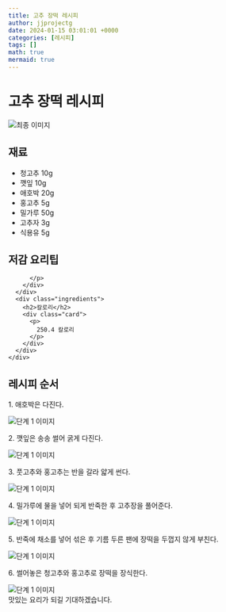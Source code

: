 ```yaml
---
title: 고추 장떡 레시피
author: jjprojectg
date: 2024-01-15 03:01:01 +0000
categories: [레시피]
tags: []
math: true
mermaid: true
---
```

<meta name="og:type" content="website"/>
<meta charset="UTF-8"/>
<div class="header">
  <h1>고추 장떡 레시피</h1>
</div>

<div class="container my-4">
  <div class="row">
    <div class="col-12 col-md-6">
      <div class="recipe-image">
        <img src="http://www.foodsafetykorea.go.kr/uploadimg/20141117/20141117053428_1416213268811.jpg" class="step-image" alt="최종 이미지"/>
      </div>
    </div>
    <div class="col-12 col-md-6">
      <div class="ingredients">
        <h2>재료</h2>
        <ul class="card">
          <li> 청고추 10g </li>
          <li>  깻잎 10g </li>
          <li>  애호박 20g </li>
          <li>  홍고추 5g </li>
          <li>  밀가루 50g </li>
          <li>  고추자 3g </li>
          <li>  식용유 5g </li>
</ul>
      </div>
    </div>
    <div class="col-12 col-md-6">
      <div class="ingredients">
        <h2>저감 요리팁</h2>
        <div class="card"> 
          <p>
            
          </p>
        </div>
      </div>
      <div class="ingredients">
        <h2>칼로리</h2>
        <div class="card"> 
          <p>
            250.4 칼로리
          </p>
        </div>
      </div>
    </div>
  </div>

  <h2 class="my-4">레시피 순서</h2>
  <div class="card recipe-card">
    <div class="card-body recipe-step">
      <p class="card-text step-description">1. 애호박은 다진다.</p>
      <img src="http://www.foodsafetykorea.go.kr/uploadimg/cook/827-1.jpg" alt="단계 1 이미지" class="step-image"/>
    </div>
  </div>
  <div class="card recipe-card">
    <div class="card-body recipe-step">
      <p class="card-text step-description">2. 깻잎은 송송 썰어 굵게 다진다.</p>
      <img src="http://www.foodsafetykorea.go.kr/uploadimg/cook/827-2.jpg" alt="단계 1 이미지" class="step-image"/>
    </div>
  </div>
  <div class="card recipe-card">
    <div class="card-body recipe-step">
      <p class="card-text step-description">3. 풋고추와 홍고추는 반을 갈라 얇게 썬다.</p>
      <img src="http://www.foodsafetykorea.go.kr/uploadimg/cook/827-3.jpg" alt="단계 1 이미지" class="step-image"/>
    </div>
  </div>
  <div class="card recipe-card">
    <div class="card-body recipe-step">
      <p class="card-text step-description">4. 밀가루에 물을 넣어 되게 반죽한 후 고추장을 풀어준다.</p>
      <img src="http://www.foodsafetykorea.go.kr/uploadimg/cook/827-4.jpg" alt="단계 1 이미지" class="step-image"/>
    </div>
  </div>
  <div class="card recipe-card">
    <div class="card-body recipe-step">
      <p class="card-text step-description">5. 반죽에 채소를 넣어 섞은 후 기름 두른 팬에 장떡을 두껍지 않게 부친다.</p>
      <img src="http://www.foodsafetykorea.go.kr/uploadimg/cook/827-5.jpg" alt="단계 1 이미지" class="step-image"/>
    </div>
  </div>
  <div class="card recipe-card">
    <div class="card-body recipe-step">
      <p class="card-text step-description">6. 썰어놓은 청고추와 홍고추로 장떡을 장식한다.</p>
      <img src="http://www.foodsafetykorea.go.kr/uploadimg/cook/827-6.jpg" alt="단계 1 이미지" class="step-image"/>
    </div>
  </div>

</div>
맛있는 요리가 되길 기대하겠습니다.
